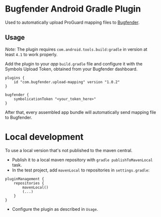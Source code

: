 Bugfender Android Gradle Plugin
===============================

Used to automatically upload ProGuard mapping files to [Bugfender](https://bugfender.com).

## Usage

*Note:* The plugin requires `com.android.tools.build:gradle` in version at least `4.1` to work properly.

Add the plugin to your *app* `build.gradle` file and configure it with the Symbols Upload Token, obtained from your Bugfender dashboard.

```
plugins {
    id "com.bugfender.upload-mapping" version "1.0.2"
}

bugfender {
    symbolicationToken "<your_token_here>"
}
```

After that, every assembled app bundle will automatically send mapping file to Bugfender.

Local development
=================

To use a local version that's not published to the maven central.

* Publish it to a local maven repository with `gradle publishToMavenLocal` task.
* In the test project, add `mavenLocal` to repositories in `settings.gradle`:
```
pluginManagement {
    repositories {
        mavenLocal()
        (...)
    }
}
```
* Configure the plugin as described in `Usage`.

